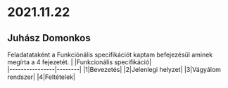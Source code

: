 # 2021.11.22
## Juhász Domonkos
Feladatataként a Funkciónális specifikációt kaptam befejezésűl aminek megírta a 4 fejezetét.
| |Funkcionális specifikáció|                                              
|----------------|--------|
|1|Bevezetés|
|2|Jelenlegi helyzet|
|3|Vágyálom rendszer|
|4|Feltételek|
